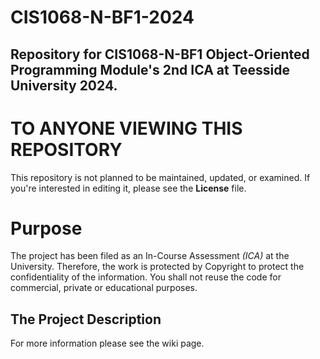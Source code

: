 # CIS1068-N-BF1-2024
Repository for CIS1068-N-BF1 Object-Oriented Programming Module's 2nd ICA at Teesside University 2024.
---
# TO ANYONE VIEWING THIS REPOSITORY
This repository is not planned to be maintained, updated, or examined. If you're interested in editing it, please see the **License** file.

# Purpose
The project has been filed as an In-Course Assessment _(ICA)_ at the University. Therefore, the work is protected by Copyright to protect the confidentiality of the information.
You shall not reuse the code for commercial, private or educational purposes. 

## The Project Description
For more information please see the wiki page.
